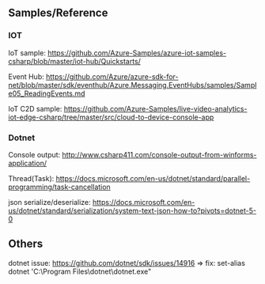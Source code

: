 ## Samples/Reference

### IOT

IoT sample: https://github.com/Azure-Samples/azure-iot-samples-csharp/blob/master/iot-hub/Quickstarts/

Event Hub: https://github.com/Azure/azure-sdk-for-net/blob/master/sdk/eventhub/Azure.Messaging.EventHubs/samples/Sample05_ReadingEvents.md

IoT C2D sample: https://github.com/Azure-Samples/live-video-analytics-iot-edge-csharp/tree/master/src/cloud-to-device-console-app


### Dotnet

Console output: http://www.csharp411.com/console-output-from-winforms-application/

Thread(Task): https://docs.microsoft.com/en-us/dotnet/standard/parallel-programming/task-cancellation

json serialize/deserialize: https://docs.microsoft.com/en-us/dotnet/standard/serialization/system-text-json-how-to?pivots=dotnet-5-0

## Others

dotnet issue: https://github.com/dotnet/sdk/issues/14916
    => fix: set-alias dotnet 'C:\Program Files\dotnet\dotnet.exe"